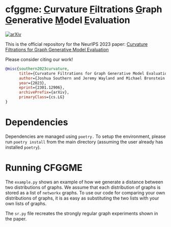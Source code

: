 # cfggme: <u>C</u>urvature <u>F</u>iltrations <u>G</u>raph <u>G</u>enerative <u>M</u>odel <u>E</u>valuation

[![arXiv](https://img.shields.io/badge/arXiv-2210.00069-b31b1b.svg)](https://arxiv.org/abs/2301.12906)

This is the official repository for the NeurIPS 2023 paper: [Curvature Filtrations for Graph Generative Model Evaluation](https://arxiv.org/abs/2301.12906)

Please consider citing our work! 

```bibtex
@misc{southern2023curvature,
      title={Curvature Filtrations for Graph Generative Model Evaluation}, 
      author={Joshua Southern and Jeremy Wayland and Michael Bronstein and Bastian Rieck},
      year={2023},
      eprint={2301.12906},
      archivePrefix={arXiv},
      primaryClass={cs.LG}
}
```

# Dependencies

Dependencies are managed using `poetry.` To setup the environment,
please run `poetry install` from the main directory (assuming the user
already has installed `poetry`).

# Running CFGGME

The `example.py` shows an example of how we generate a distance between two distributions of graphs.  We assume that each distribution of graphs is stored as a list of `networkx` graphs. To use our code for comparing your own distributions of graphs, it is as easy as substituting the two lists with your own lists of graphs.

The `sr.py` file recreates the strongly regular graph experiments shown in the paper. 


